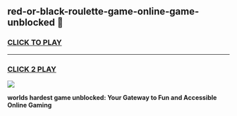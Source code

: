 
## red-or-black-roulette-game-online-game-unblocked 👋
<h3>
<a href="https://premium.freeplayer.one?title=red-or-black-roulette-game-online-game-unblocked&ref=14F">CLICK TO PLAY</a></h3>
<hr>

<h3>
<a href="https://premium.freeplayer.one?title=red-or-black-roulette-game-online-game-unblocked&ref=14F">CLICK 2 PLAY</a>
  
</h3>

<a href="https://premium.freeplayer.one?title=red-or-black-roulette-game-online-game-unblocked&ref=12F/"><img src="https://clearcache.store/games.png"></a>


**worlds hardest game unblocked: Your Gateway to Fun and Accessible Online Gaming**
